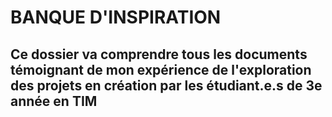 # BANQUE D'INSPIRATION
## Ce dossier va comprendre tous les documents témoignant de mon expérience de l'exploration des projets en création par les étudiant.e.s de 3e année en TIM
